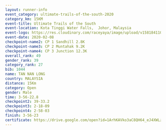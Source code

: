 ```yaml
--- 
layout: runner-info 
event_category: ultimate-trails-of-the-south-2020 
category_km: 15KM 
event-title: Ultimate Trails of the South 
event-location: Kota Tinggi Water Falls,  Johor, Malaysia 
event-logo: https://res.cloudinary.com/raceyaya/image/upload/v1581841103/logo/2020/ultimate-trails-2020_i93dfj.jpg 
event-date: 2020-02-08 
checkpoint-name2: CP 1 Sandhill 2.8K 
checkpoint-name3: CP 2 Muntahak 9.2K 
checkpoint-name4: CP 3 Junction 12.3K 
overall_rank: 49
gender_rank: 39
category_rank: 27
bib: 1044
name: TAN NAN LONG
country: MALAYSIA
distance: 15Km
category: Open
gender: Male
time: 3-56-22.8
checkpoint2: 39-33.2
checkpoint3: 2-18-09
checkpoint4: 2-58-03
finish: 3-56-23
certificate: https://drive.google.com/open?id=1ArhKAVko3aC8QH64_eJ4XWLzg4zwinPu
--- 
```


